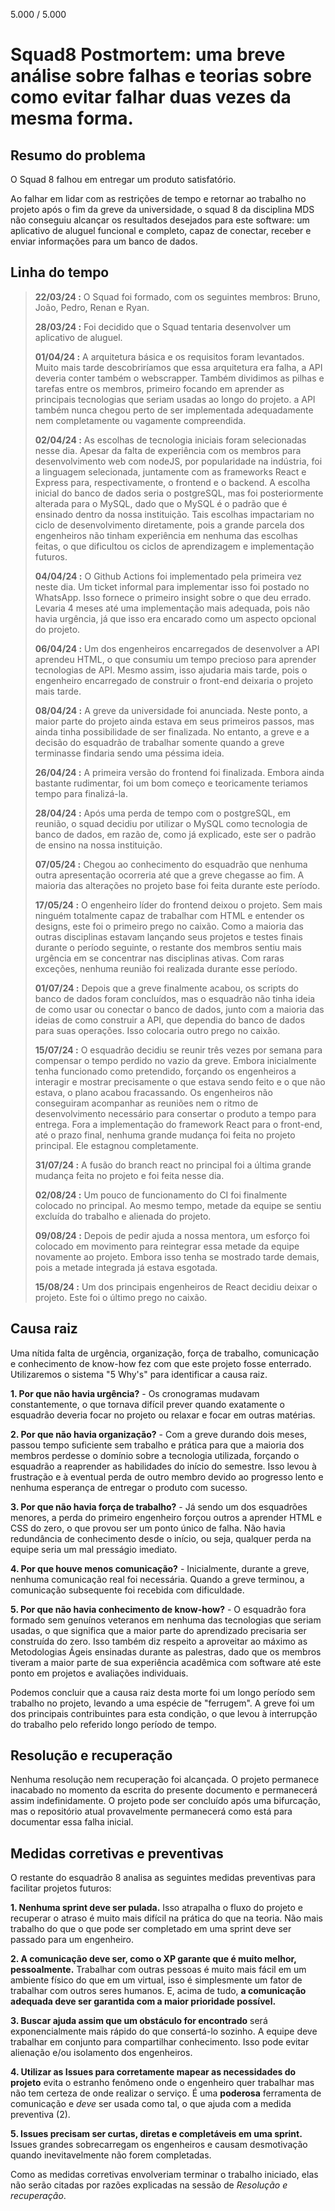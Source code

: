 5.000 / 5.000
# Squad8 Postmortem: uma breve análise sobre falhas e teorias sobre como evitar falhar duas vezes da mesma forma.

## Resumo do problema
O Squad 8 falhou em entregar um produto satisfatório.

Ao falhar em lidar com as restrições de tempo e retornar ao trabalho no projeto após o fim da greve da universidade, o squad 8 da disciplina MDS não conseguiu
alcançar os resultados desejados para este software: um aplicativo de aluguel funcional e completo, capaz de conectar, receber e enviar informações para um banco de dados.

## Linha do tempo
> **22/03/24 :** O Squad foi formado, com os seguintes membros: Bruno, João, Pedro, Renan e Ryan.
>
> **28/03/24 :** Foi decidido que o Squad tentaria desenvolver um aplicativo de aluguel.
>
> **01/04/24 :** A arquitetura básica e os requisitos foram levantados. Muito mais tarde descobriríamos que essa arquitetura era falha, a API deveria conter também o
webscrapper. Também dividimos as pilhas e tarefas entre os membros, primeiro focando em aprender as principais tecnologias que seriam usadas ao longo do projeto. a API também nunca chegou perto de ser implementada adequadamente nem completamente ou vagamente compreendida.
>
> **02/04/24 :** As escolhas de tecnologia iniciais foram selecionadas nesse dia. Apesar da falta de experiência com os membros para desenvolvimento web com nodeJS, por popularidade na indústria, foi a linguagem selecionada, juntamente com as frameworks React e Express para, respectivamente, o frontend e o backend. A escolha inicial do banco de dados seria o postgreSQL, mas foi posteriormente alterada para o MySQL, dado que o MySQL é o padrão que é ensinado dentro da nossa instituição. Tais escolhas impactariam no ciclo de desenvolvimento diretamente, pois a grande parcela dos engenheiros não tinham experiência em nenhuma das escolhas feitas, o que dificultou os ciclos de aprendizagem e implementação futuros.
>
> **04/04/24 :** O Github Actions foi implementado pela primeira vez neste dia. Um ticket informal para implementar isso foi postado no WhatsApp. Isso fornece o primeiro insight sobre o que deu errado. Levaria 4 meses até uma implementação mais adequada, pois não havia urgência, já que isso era encarado como um aspecto opcional do projeto.
>
> **06/04/24 :** Um dos engenheiros encarregados de desenvolver a API aprendeu HTML, o que consumiu um tempo precioso para aprender tecnologias de API. Mesmo assim, isso ajudaria mais tarde, pois o engenheiro encarregado de construir o front-end deixaria o projeto mais tarde.
>
> **08/04/24 :** A greve da universidade foi anunciada. Neste ponto, a maior parte do projeto ainda estava em seus primeiros passos, mas ainda tinha possibilidade de ser finalizada. No entanto, a greve e a decisão do esquadrão de trabalhar somente quando a greve terminasse findaria sendo uma péssima ideia.
>
> **26/04/24 :** A primeira versão do frontend foi finalizada. Embora ainda bastante rudimentar, foi um bom começo e teoricamente teriamos tempo para finalizá-la.
>
> **28/04/24 :** Após uma perda de tempo com o postgreSQL, em reunião, o squad decidiu por utilizar o MySQL como tecnologia de banco de dados, em razão de, como já explicado, este ser o padrão de ensino na nossa instituição.
>
> **07/05/24 :** Chegou ao conhecimento do esquadrão que nenhuma outra apresentação ocorreria até que a greve chegasse ao fim. A maioria das alterações no projeto base foi feita durante este período.
>
> **17/05/24 :** O engenheiro líder do frontend deixou o projeto. Sem mais ninguém totalmente capaz de trabalhar com HTML e entender os designs, este foi o primeiro prego no caixão. Como a maioria das outras disciplinas estavam lançando seus projetos e testes finais durante o período seguinte, o restante dos membros sentiu mais urgência em se concentrar nas disciplinas ativas. Com raras exceções, nenhuma reunião foi realizada durante esse período.
>
> **01/07/24 :** Depois que a greve finalmente acabou, os scripts do banco de dados foram concluídos, mas o esquadrão não tinha ideia de como usar ou conectar o banco de dados, junto com a maioria das ideias de como construir a API, que dependia do banco de dados para suas operações. Isso colocaria outro prego no caixão.
>
> **15/07/24 :** O esquadrão decidiu se reunir três vezes por semana para compensar o tempo perdido no vazio da greve. Embora inicialmente tenha funcionado como pretendido, forçando os engenheiros a interagir e mostrar precisamente o que estava sendo feito e o que não estava, o plano acabou fracassando. Os engenheiros não conseguiram acompanhar as reuniões nem o ritmo de desenvolvimento necessário para consertar o produto a tempo para entrega. Fora a implementação do framework React para o front-end, até o prazo final, nenhuma grande mudança foi feita no projeto principal. Ele estagnou completamente.
>
> **31/07/24 :** A fusão do branch react no principal foi a última grande mudança feita no projeto e foi feita nesse dia.
>
> **02/08/24 :** Um pouco de funcionamento do CI foi finalmente colocado no principal. Ao mesmo tempo, metade da equipe se sentiu excluída do trabalho e alienada do projeto.
>
> **09/08/24 :** Depois de pedir ajuda a nossa mentora, um esforço foi colocado em movimento para reintegrar essa metade da equipe novamente ao projeto. Embora isso tenha se mostrado tarde demais, pois a metade integrada já estava esgotada.
>
> **15/08/24 :** Um dos principais engenheiros de React decidiu deixar o projeto. Este foi o último prego no caixão.

## Causa raiz
Uma nítida falta de urgência, organização, força de trabalho, comunicação e conhecimento de know-how fez com que este projeto fosse enterrado. Utilizaremos o sistema "5 Why's" para identificar a causa raiz.

**1. Por que não havia urgência?** - Os cronogramas mudavam constantemente, o que tornava difícil prever quando exatamente o esquadrão deveria focar no projeto ou relaxar e focar em outras matérias. 

**2. Por que não havia organização?** - Com a greve durando dois meses, passou tempo suficiente sem trabalho e prática para que a maioria dos membros
perdesse o domínio sobre a tecnologia utilizada, forçando o esquadrão a reaprender as habilidades do início do semestre. Isso levou à frustração e à eventual perda de
outro membro devido ao progresso lento e nenhuma esperança de entregar o produto com sucesso.

**3. Por que não havia força de trabalho?** - Já sendo um dos esquadrões menores, a perda do primeiro engenheiro forçou outros a aprender HTML e CSS
do zero, o que provou ser um ponto único de falha. Não havia redundância de conhecimento desde o início, ou seja, qualquer perda na equipe seria um mal presságio imediato.

**4. Por que houve menos comunicação?** - Inicialmente, durante a greve, nenhuma comunicação real foi necessária. Quando a greve terminou, a comunicação subsequente foi recebida com dificuldade.

**5. Por que não havia conhecimento de know-how?** - O esquadrão fora formado sem genuínos veteranos em nenhuma das tecnologias que seriam usadas, o que significa
que a maior parte do aprendizado precisaria ser construída do zero. Isso também diz respeito a aproveitar ao máximo as Metodologias Ágeis ensinadas durante as palestras, dado que os membros tiveram a maior parte de sua experiência acadêmica com software até este ponto em projetos e avaliações individuais.

Podemos concluir que a causa raiz desta morte foi um longo período sem trabalho no projeto, levando a uma espécie de "ferrugem". A greve foi um dos principais contribuintes para esta condição, o que levou à interrupção do trabalho pelo referido longo período de tempo.

## Resolução e recuperação

Nenhuma resolução nem recuperação foi alcançada. O projeto permanece inacabado no momento da escrita do presente documento e permanecerá assim indefinidamente.
O projeto pode ser concluído após uma bifurcação, mas o repositório atual provavelmente permanecerá como está para documentar essa falha inicial.

## Medidas corretivas e preventivas
O restante do esquadrão 8 analisa as seguintes medidas preventivas para facilitar projetos futuros:

**1. Nenhuma sprint deve ser pulada.** Isso atrapalha o fluxo do projeto e recuperar o atraso é muito mais difícil
na prática do que na teoria. Não mais trabalho do que o que pode ser completado em uma sprint deve ser passado para um engenheiro.

**2. A comunicação deve ser, como o XP garante que é muito melhor, pessoalmente.** Trabalhar com outras pessoas é muito mais fácil em um ambiente físico
do que em um virtual, isso é simplesmente um fator de trabalhar com outros seres humanos. E, acima de tudo, **a comunicação adequada deve ser garantida com a maior prioridade possível.**

**3. Buscar ajuda assim que um obstáculo for encontrado** será exponencialmente mais rápido do que consertá-lo sozinho. A equipe deve trabalhar em conjunto para compartilhar
conhecimento. Isso pode evitar alienação e/ou isolamento dos engenheiros.

**4. Utilizar as Issues para corretamente mapear as necessidades do projeto** evita o estranho fenômeno onde o engenheiro quer trabalhar mas não tem certeza de onde realizar o serviço. É uma **poderosa** ferramenta de comunicação e _deve_ ser usada como tal, o que ajuda com a medida preventiva (2).

**5. Issues precisam ser curtas, diretas e completáveis em uma sprint.** Issues grandes sobrecarregam os engenheiros e causam desmotivação quando inevitavelmente não forem completadas.


Como as medidas corretivas envolveriam terminar o trabalho iniciado, elas não serão citadas por razões explicadas na sessão de _Resolução e recuperação_.
